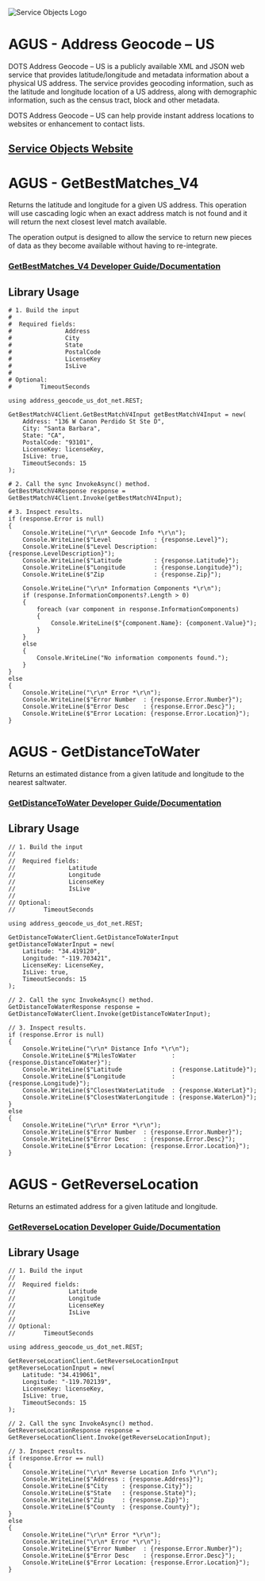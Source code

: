 ﻿![Service Objects Logo](https://www.serviceobjects.com/wp-content/uploads/2021/05/SO-Logo-with-TM.gif "Service Objects Logo")

# AGUS - Address Geocode – US

DOTS Address Geocode – US is a publicly available XML and JSON web service that provides latitude/longitude and metadata information about a physical US address. The service provides geocoding information, such as the latitude and longitude location of a US address, along with demographic information, such as the census tract, block and other metadata.

DOTS Address Geocode – US can help provide instant address locations to websites or enhancement to contact lists.

## [Service Objects Website](https://serviceobjects.com)

# AGUS - GetBestMatches_V4

Returns the latitude and longitude for a given US address. This operation will use cascading logic when an exact address match is not found and it will return the next closest level match available. 

The operation output is designed to allow the service to return new pieces of data as they become available without having to re-integrate. 

### [GetBestMatches_V4 Developer Guide/Documentation](https://www.serviceobjects.com/docs/dots-address-geocode-us/agus-operations/agus-getbestmatch_v4-recommended/)

## Library Usage

```
# 1. Build the input
#
#  Required fields:
#               Address
#               City 
#               State
#               PostalCode
#               LicenseKey
#               IsLive
# 
# Optional:
#        TimeoutSeconds

using address_geocode_us_dot_net.REST;

GetBestMatchV4Client.GetBestMatchV4Input getBestMatchV4Input = new(
    Address: "136 W Canon Perdido St Ste D",
    City: "Santa Barbara",
    State: "CA",
    PostalCode: "93101",
    LicenseKey: licenseKey,
    IsLive: true,
    TimeoutSeconds: 15
);

# 2. Call the sync InvokeAsync() method.
GetBestMatchV4Response response = GetBestMatchV4Client.Invoke(getBestMatchV4Input);

# 3. Inspect results.
if (response.Error is null)
{
    Console.WriteLine("\r\n* Geocode Info *\r\n");
    Console.WriteLine($"Level            : {response.Level}");
    Console.WriteLine($"Level Description: {response.LevelDescription}");
    Console.WriteLine($"Latitude         : {response.Latitude}");
    Console.WriteLine($"Longitude        : {response.Longitude}");
    Console.WriteLine($"Zip              : {response.Zip}");

    Console.WriteLine("\r\n* Information Components *\r\n");
    if (response.InformationComponents?.Length > 0)
    {
        foreach (var component in response.InformationComponents)
        {
            Console.WriteLine($"{component.Name}: {component.Value}");
        }
    }
    else
    {
        Console.WriteLine("No information components found.");
    }
}
else
{
    Console.WriteLine("\r\n* Error *\r\n");
    Console.WriteLine($"Error Number  : {response.Error.Number}");
    Console.WriteLine($"Error Desc    : {response.Error.Desc}");
    Console.WriteLine($"Error Location: {response.Error.Location}");
}
```

# AGUS - GetDistanceToWater

Returns an estimated distance from a given latitude and longitude to the nearest saltwater.

### [GetDistanceToWater Developer Guide/Documentation](https://www.serviceobjects.com/docs/dots-address-geocode-us/agus-operations/agus-getdistancetowater/)

## Library Usage

```
// 1. Build the input
//
//  Required fields:
//               Latitude
//               Longitude
//               LicenseKey
//               IsLive
// 
// Optional:
//        TimeoutSeconds

using address_geocode_us_dot_net.REST;

GetDistanceToWaterClient.GetDistanceToWaterInput getDistanceToWaterInput = new(
    Latitude: "34.419120",
    Longitude: "-119.703421",
    LicenseKey: LicenseKey,
    IsLive: true,
    TimeoutSeconds: 15
);

// 2. Call the sync InvokeAsync() method.
GetDistanceToWaterResponse response = GetDistanceToWaterClient.Invoke(getDistanceToWaterInput);

// 3. Inspect results.
if (response.Error is null)
{
    Console.WriteLine("\r\n* Distance Info *\r\n");
    Console.WriteLine($"MilesToWater          : {response.DistanceToWater}");
    Console.WriteLine($"Latitude              : {response.Latitude}");
    Console.WriteLine($"Longitude             : {response.Longitude}");
    Console.WriteLine($"ClosestWaterLatitude  : {response.WaterLat}");
    Console.WriteLine($"ClosestWaterLongitude : {response.WaterLon}");
}
else
{
    Console.WriteLine("\r\n* Error *\r\n");
    Console.WriteLine($"Error Number  : {response.Error.Number}");
    Console.WriteLine($"Error Desc    : {response.Error.Desc}");
    Console.WriteLine($"Error Location: {response.Error.Location}");
}
```

# AGUS - GetReverseLocation

Returns an estimated address for a given latitude and longitude.

### [GetReverseLocation Developer Guide/Documentation](https://www.serviceobjects.com/docs/dots-address-geocode-us/agus-operations/agus-getreverselocation/)

## Library Usage

```
// 1. Build the input
//
//  Required fields:
//               Latitude
//               Longitude
//               LicenseKey
//               IsLive
// 
// Optional:
//        TimeoutSeconds

using address_geocode_us_dot_net.REST;

GetReverseLocationClient.GetReverseLocationInput getReverseLocationInput = new(
    Latitude: "34.419061",
    Longitude: "-119.702139",
    LicenseKey: licenseKey,
    IsLive: true,
    TimeoutSeconds: 15
);

// 2. Call the sync InvokeAsync() method.
GetReverseLocationResponse response = GetReverseLocationClient.Invoke(getReverseLocationInput);

// 3. Inspect results.
if (response.Error == null)
{
    Console.WriteLine("\r\n* Reverse Location Info *\r\n");
    Console.WriteLine($"Address : {response.Address}");
    Console.WriteLine($"City    : {response.City}");
    Console.WriteLine($"State   : {response.State}");
    Console.WriteLine($"Zip     : {response.Zip}");
    Console.WriteLine($"County  : {response.County}");
}
else
{
    Console.WriteLine("\r\n* Error *\r\n");
    Console.WriteLine("\r\n* Error *\r\n");
    Console.WriteLine($"Error Number  : {response.Error.Number}");
    Console.WriteLine($"Error Desc    : {response.Error.Desc}");
    Console.WriteLine($"Error Location: {response.Error.Location}");
}
```
